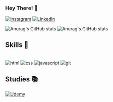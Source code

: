 ### Hey There! 👋
[![Instagram](https://img.shields.io/badge/Instagram-E4405F?style=for-the-badge&logo=instagram&logoColor=white)](https://www.instagram.com/joaolucasalves010/)
[![LinkedIn](https://img.shields.io/badge/LinkedIn-0077B5?style=for-the-badge&logo=linkedin&logoColor=white)](https://www.linkedin.com/in/jo%C3%A3o-lucas-lima-alves-4b8004298/)

![Anurag's GitHub stats](https://github-readme-stats.vercel.app/api?username=joaolucasalves010&show_icons=true&theme=radical)
![Anurag's GitHub stats](https://github-readme-stats.vercel.app/api/top-langs/?username=joaolucasalves010&theme=blue-green)

## Skills 🚀
<div style="display: inline-block"><br/>
  <img align="center" alt="html" src="https://img.shields.io/badge/HTML5-E34F26?style=for-the-badge&logo=html5&logoColor=white" />
  <img align="center" alt="css" src="https://img.shields.io/badge/CSS3-1572B6?style=for-the-badge&logo=css3&logoColor=white" />
  <img align="center" alt="javascript" src="https://img.shields.io/badge/JavaScript-323330?style=for-the-badge&logo=javascript&logoColor=F7DF1E" />
  <img align="center" alt="git" src="https://img.shields.io/badge/GIT-E44C30?style=for-the-badge&logo=git&logoColor=white"
</div>

## Studies 📚

[![Udemy](https://img.shields.io/badge/Udemy-EC5252?style=for-the-badge&logo=Udemy&logoColor=white)](https://www.udemy.com/)
